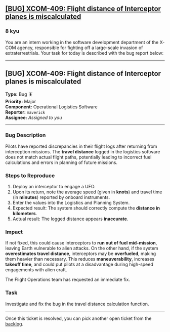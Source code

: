 <h2><a href=https://www.codewars.com/kata/67b7a527c9f842fd3b02adb8/train/python/68b37afd83609bb8c5e5fb7e target="_blank">[BUG] XCOM-409: Flight distance of Interceptor planes is miscalculated</a></h2><h3>8 kyu</h3><p>You are an intern working in the software development department of the X-COM agency, responsible for fighting off a large-scale invasion of extraterrestrials. Your task for today is described with the bug report below:</p><hr><h2 id="bug-xcom-409-flight-distance-of-interceptor-planes-is-miscalculated">[BUG] XCOM-409: Flight distance of Interceptor planes is miscalculated</h2><p><strong>Type:</strong>      Bug 🪳<br><strong>Priority:</strong>  Major<br><strong>Component:</strong> Operational Logistics Software<br><strong>Reporter:</strong>  <code>maverick</code><br><strong>Assignee:</strong>  <em>Assigned to you</em></p><hr><h3 id="bug-description">Bug Description</h3><p>Pilots have reported discrepancies in their flight logs after returning from interception missions. The <strong>travel distance</strong> logged in the logistics software does not match actual flight paths, potentially leading to incorrect fuel calculations and errors in planning of future missions.</p><h3 id="steps-to-reproduce">Steps to Reproduce</h3><ol><li>Deploy an interceptor to engage a UFO.  </li><li>Upon its return, note the average speed (given in <strong>knots</strong>) and travel time (in <strong>minutes</strong>) reported by onboard instruments.  </li><li>Enter the values into the Logistics and Planning System.</li><li>Expected result: The system should correctly compute the <strong>distance in kilometers</strong>.  </li><li>Actual result: The logged distance appears <strong>inaccurate</strong>.</li></ol><h3 id="impact">Impact</h3><p>If not fixed, this could cause interceptors to <strong>run out of fuel mid-mission</strong>, leaving Earth vulnerable to alien attacks. On the other hand, if the system <strong>overestimates travel distance</strong>, interceptors may be <strong>overfueled</strong>, making them heavier than necessary. This reduces <strong>maneuverability</strong>, increases <strong>takeoff time</strong>, and could put pilots at a disadvantage during high-speed engagements with alien craft.  </p><p>The Flight Operations team has requested an immediate fix.  </p><h3 id="task">Task</h3><p>Investigate and fix the bug in the travel distance calculation function.</p><hr><p>Once this ticket is resolved, you can pick another open ticket from the <a href="https://www.codewars.com/collections/xcom-backlog" data-turbolinks="false" target="_blank">backlog</a>. </p>